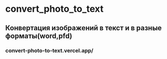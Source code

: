 # convert_photo_to_text
## Конвертация изображений в текст и в разные форматы(word,pfd)

### convert-photo-to-text.vercel.app/
